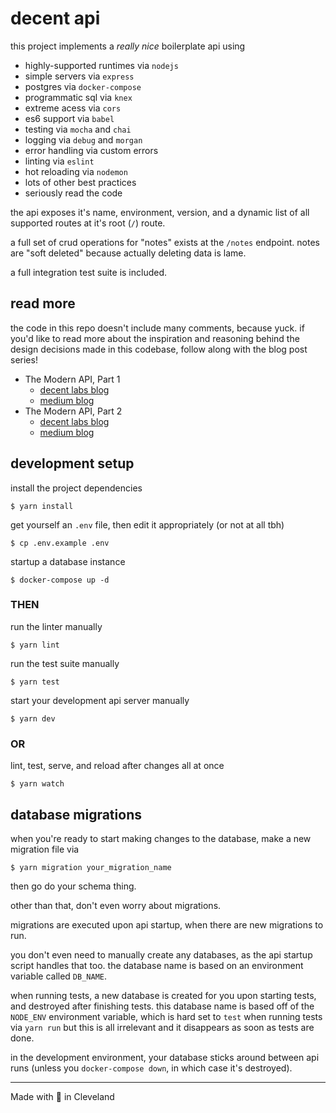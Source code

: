 # decent api

this project implements a _really nice_ boilerplate api using

* highly-supported runtimes via `nodejs`
* simple servers via `express`
* postgres via `docker-compose`
* programmatic sql via `knex`
* extreme acess via `cors`
* es6 support via `babel`
* testing via `mocha` and `chai`
* logging via `debug` and `morgan`
* error handling via custom errors
* linting via `eslint`
* hot reloading via `nodemon`
* lots of other best practices
* seriously read the code

the api exposes it's name, environment, version, and a dynamic list of all supported routes at it's root (`/`) route.

a full set of crud operations for "notes" exists at the `/notes` endpoint. notes are "soft deleted" because actually deleting data is lame.

a full integration test suite is included.

## read more

the code in this repo doesn't include many comments, because yuck. if you'd like to read more about the inspiration and reasoning behind the design decisions made in this codebase, follow along with the blog post series!

* The Modern API, Part 1
  * [decent labs blog](https://blog.decentlabs.io/the-modern-api-part-1/)
  * [medium blog](https://medium.com/decentlabs/the-modern-api-part-1-719a10d4817a?source=friends_link&sk=cbe608ca2f551bdfc8619c54e724e970)
* The Modern API, Part 2
  * [decent labs blog](https://blog.decentlabs.io/the-modern-api-part-2/)
  * [medium blog](https://medium.com/decentlabs/the-modern-api-part-2-6ed2bcbd9857?source=friends_link&sk=7213ca0e8b53e4081a085daaf2faf264)

## development setup

install the project dependencies

```
$ yarn install
```

get yourself an `.env` file, then edit it appropriately (or not at all tbh)

```
$ cp .env.example .env
```

startup a database instance

```
$ docker-compose up -d
```

### THEN

run the linter manually

```
$ yarn lint
```

run the test suite manually

```
$ yarn test
```

start your development api server manually

```
$ yarn dev
```

### OR

lint, test, serve, and reload after changes all at once

```
$ yarn watch
```

## database migrations

when you're ready to start making changes to the database, make a new migration file via

```
$ yarn migration your_migration_name
```

then go do your schema thing.

other than that, don't even worry about migrations.

migrations are executed upon api startup, when there are new migrations to run.

you don't even need to manually create any databases, as the api startup script handles that too. the database name is based on an environment variable called `DB_NAME`.

when running tests, a new database is created for you upon starting tests, and destroyed after finishing tests. this database name is based off of the `NODE_ENV` environment variable, which is hard set to `test` when running tests via `yarn run` but this is all irrelevant and it disappears as soon as tests are done.

in the development environment, your database sticks around between api runs (unless you `docker-compose down`, in which case it's destroyed).

---

Made with 🖤 in Cleveland